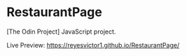 # RestaurantPage
[The Odin Project] JavaScript project.

Live Preview: https://reyesvictor1.github.io/RestaurantPage/
